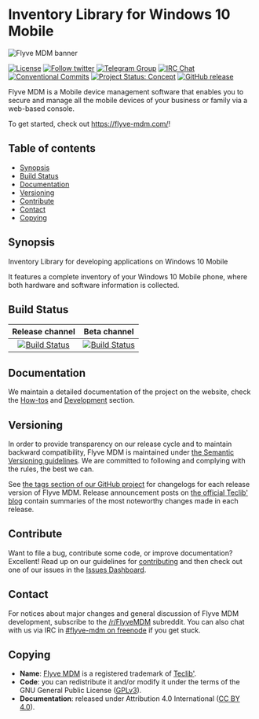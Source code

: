# Inventory Library for Windows 10 Mobile

![Flyve MDM banner](https://user-images.githubusercontent.com/663460/26935464-54267e9c-4c6c-11e7-86df-8cfa6658133e.png)

[![License](https://img.shields.io/github/license/flyve-mdm/windows-inventory-library.svg?&label=License)](https://github.com/flyve-mdm/windows-inventory-library/blob/develop/LICENSE.md)
[![Follow twitter](https://img.shields.io/twitter/follow/FlyveMDM.svg?style=social&label=Twitter&style=flat-square)](https://twitter.com/FlyveMDM)
[![Telegram Group](https://img.shields.io/badge/Telegram-Group-blue.svg)](https://t.me/flyvemdm)
[![IRC Chat](https://img.shields.io/badge/IRC-%23flyvemdm-green.svg)](http://webchat.freenode.net/?channels=flyve-mdm)
[![Conventional Commits](https://img.shields.io/badge/Conventional%20Commits-1.0.0-yellow.svg)](https://conventionalcommits.org)
[![Project Status: Concept](http://www.repostatus.org/badges/latest/concept.svg)](http://www.repostatus.org/#concept)
[![GitHub release](https://img.shields.io/github/release/flyve-mdm/windows-inventory-library.svg)](https://github.com/flyve-mdm/windows-inventory-library/releases)

Flyve MDM is a Mobile device management software that enables you to secure and manage all the mobile devices of your business or family via a web-based console.

To get started, check out <https://flyve-mdm.com/>!

## Table of contents

* [Synopsis](#synopsis)
* [Build Status](#build-status)
* [Documentation](#documentation)
* [Versioning](#versioning)
* [Contribute](#contribute)
* [Contact](#contact)
* [Copying](#copying)

## Synopsis

Inventory Library for developing applications on Windows 10 Mobile

It features a complete inventory of your Windows 10 Mobile phone, where both hardware and software information is collected.

## Build Status

| **Release channel** | **Beta channel** |
|:---:|:---:|
| [![Build Status](https://travis-ci.org/flyve-mdm/windows-inventory-library.svg?branch=master)](https://travis-ci.org/flyve-mdm/windows-inventory-library) | [![Build Status](https://travis-ci.org/flyve-mdm/windows-inventory-library.svg?branch=develop)](https://travis-ci.org/flyve-mdm/windows-inventory-library) |

## Documentation

We maintain a detailed documentation of the project on the website, check the [How-tos](http://flyve.org/windows-inventory-library/howtos/) and [Development](http://flyve.org/windows-inventory-library/) section.

## Versioning

In order to provide transparency on our release cycle and to maintain backward compatibility, Flyve MDM is maintained under [the Semantic Versioning guidelines](http://semver.org/). We are committed to following and complying with the rules, the best we can.

See [the tags section of our GitHub project](http://github.com/flyve-mdm/windows-inventory-library/tags) for changelogs for each release version of Flyve MDM. Release announcement posts on [the official Teclib' blog](http://www.teclib-edition.com/en/communities/blog-posts/) contain summaries of the most noteworthy changes made in each release.

## Contribute

Want to file a bug, contribute some code, or improve documentation? Excellent! Read up on our
guidelines for [contributing](./CONTRIBUTING.md) and then check out one of our issues in the [Issues Dashboard](https://github.com/flyve-mdm/windows-inventory-library/issues).

## Contact

For notices about major changes and general discussion of Flyve MDM development, subscribe to the [/r/FlyveMDM](http://www.reddit.com/r/FlyveMDM) subreddit.
You can also chat with us via IRC in [#flyve-mdm on freenode](http://webchat.freenode.net/?channels=flyve-mdm]) if you get stuck.

## Copying

* **Name**: [Flyve MDM](https://flyve-mdm.com/) is a registered trademark of [Teclib'](http://www.teclib-edition.com/en/).
* **Code**: you can redistribute it and/or modify it under the terms of the GNU General Public License ([GPLv3](https://www.gnu.org/licenses/gpl-3.0.en.html)).
* **Documentation**: released under Attribution 4.0 International ([CC BY 4.0](https://creativecommons.org/licenses/by/4.0/)).
